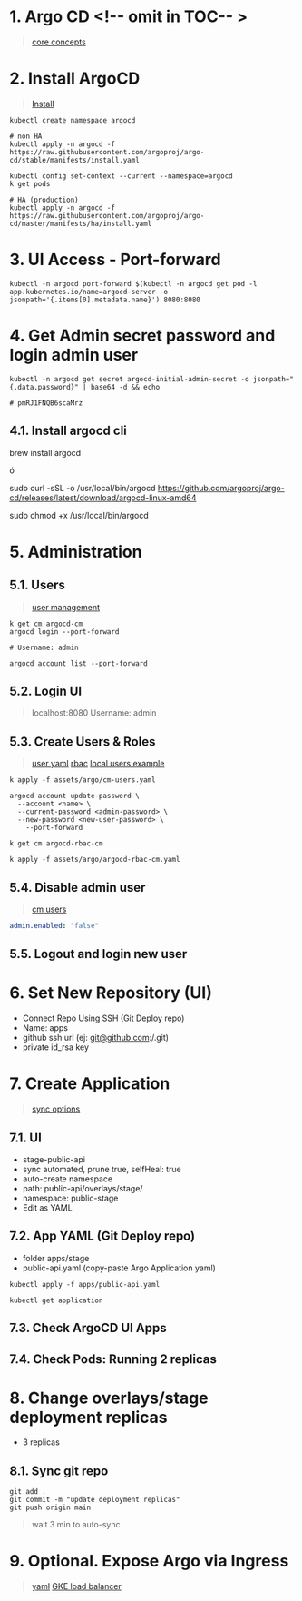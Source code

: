 # 1. Argo CD <!-- omit in TOC-- >
>[core concepts](https://argo-cd.readthedocs.io/en/stable/core_concepts/)

# 2. Install ArgoCD
>[Install](https://argo-cd.readthedocs.io/en/stable/operator-manual/installation/)

```vim
kubectl create namespace argocd

# non HA
kubectl apply -n argocd -f https://raw.githubusercontent.com/argoproj/argo-cd/stable/manifests/install.yaml

kubectl config set-context --current --namespace=argocd
k get pods

# HA (production)
kubectl apply -n argocd -f https://raw.githubusercontent.com/argoproj/argo-cd/master/manifests/ha/install.yaml
```

# 3. UI Access -  Port-forward
```vim
kubectl -n argocd port-forward $(kubectl -n argocd get pod -l app.kubernetes.io/name=argocd-server -o jsonpath='{.items[0].metadata.name}') 8080:8080

```

# 4. Get Admin secret password and login admin user
```vim
kubectl -n argocd get secret argocd-initial-admin-secret -o jsonpath="{.data.password}" | base64 -d && echo

# pmRJ1FNQB6scaMrz
```

## 4.1. Install argocd cli
brew install argocd

ó

sudo curl -sSL -o /usr/local/bin/argocd https://github.com/argoproj/argo-cd/releases/latest/download/argocd-linux-amd64

sudo chmod +x /usr/local/bin/argocd

# 5. Administration
## 5.1. Users
> [user management](https://argo-cd.readthedocs.io/en/stable/operator-manual/user-management/)
```vim
k get cm argocd-cm
argocd login --port-forward

# Username: admin

argocd account list --port-forward
```
## 5.2. Login UI
> localhost:8080
> Username: admin

## 5.3. Create Users & Roles
> [user yaml](./assets/argo/cm-users.yaml)
> [rbac](https://argo-cd.readthedocs.io/en/stable/operator-manual/rbac/)
> [local users example](https://faun.pub/create-argo-cd-local-users-9e830db3763f)
```vim
k apply -f assets/argo/cm-users.yaml

argocd account update-password \
  --account <name> \
  --current-password <admin-password> \
  --new-password <new-user-password> \
	--port-forward
```

```vim
k get cm argocd-rbac-cm

k apply -f assets/argo/argocd-rbac-cm.yaml
```

## 5.4. Disable admin user
> [cm users](./assets/argo/cm-users.yaml)
```yaml
admin.enabled: "false"
```

## 5.5. Logout and login new user

# 6. Set New Repository (UI)
- Connect Repo Using SSH (Git Deploy repo)
- Name: apps
- github ssh url (ej: git@github.com:<user>/<project>.git)
- private id_rsa key


# 7. Create Application
> [sync options](https://argo-cd.readthedocs.io/en/stable/user-guide/sync-options/)
## 7.1. UI
- stage-public-api
- sync automated, prune true, selfHeal: true
- auto-create namespace
- path: public-api/overlays/stage/
- namespace: public-stage
- Edit as YAML
## 7.2. App YAML (Git Deploy repo)
- folder apps/stage
- public-api.yaml (copy-paste Argo Application yaml)
```vim
kubectl apply -f apps/public-api.yaml

kubectl get application
```

## 7.3. Check ArgoCD UI Apps
## 7.4. Check Pods: Running 2 replicas

# 8. Change overlays/stage deployment replicas
- 3 replicas

## 8.1. Sync git repo

```vim
git add .
git commit -m "update deployment replicas"
git push origin main
```
> wait 3 min to auto-sync

# 9. Optional. Expose Argo via Ingress
> [yaml](./assets/argo/ingress.yaml)
> [GKE load balancer](https://argo-cd.readthedocs.io/en/latest/operator-manual/ingress/#google-cloud-load-balancers-with-kubernetes-ingress)
